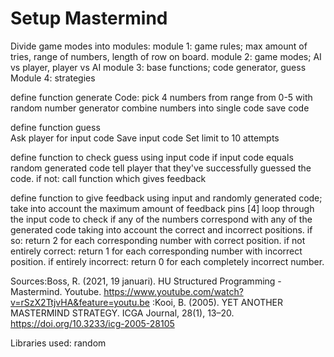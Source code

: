 

# Setup Mastermind
Divide game modes into modules:
module 1: game rules; max amount of tries, range of numbers, length of row on board. 
module 2: game modes; AI vs player, player vs AI
module 3: base functions; code generator, guess
Module 4: strategies

define function generate Code:
  pick 4 numbers from range from 0-5 with random number generator
  combine numbers into single code
  save code
  
define function guess   
  Ask player for input code
  Save input code
  Set limit to 10 attempts
  
define function to check guess using input code
  if input code equals random generated code
    tell player that they've successfully guessed the code.
  if not: call function which gives feedback

define function to give feedback using input and randomly generated code; take into account the maximum amount of feedback pins [4]
  loop through the input code to check if any of the numbers correspond with any of the generated code taking into account the correct and incorrect positions.
  if so: return 2 for each corresponding number with correct position.
  if not entirely correct: return 1 for each corresponding number with incorrect position.
  if entirely incorrect: return 0 for each completely incorrect number.

Sources:Boss, R. (2021, 19 januari). HU Structured Programming - Mastermind. Youtube. https://www.youtube.com/watch?v=rSzX2TtjvHA&feature=youtu.be
       :Kooi, B. (2005). YET ANOTHER MASTERMIND STRATEGY. ICGA Journal, 28(1), 13–20. https://doi.org/10.3233/icg-2005-28105

Libraries used: 
random

